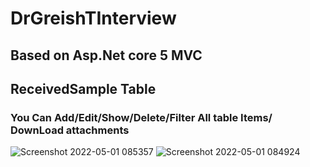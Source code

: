 # DrGreishTInterview
## Based on Asp.Net core 5 MVC
## ReceivedSample Table
### You Can Add/Edit/Show/Delete/Filter All table Items/ DownLoad attachments
![Screenshot 2022-05-01 085357](https://user-images.githubusercontent.com/53373770/166135628-b326397d-d4ab-461c-ad46-ac19ede59fdb.png)
![Screenshot 2022-05-01 084924](https://user-images.githubusercontent.com/53373770/166135642-b4133297-b4e7-421f-ad44-190c41efd254.png)
